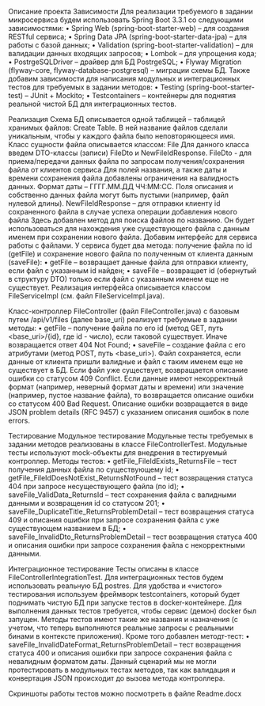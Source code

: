 Описание проекта
Зависимости
Для реализации требуемого в задании микросервиса будем использовать Spring Boot 3.3.1 со следующими зависимостями:
•	Spring Web (spring-boot-starter-web) – для создания RESTful сервиса;
•	Spring Data JPA (spring-boot-starter-data-jpa) – для работы с базой данных;
•	Validation (spring-boot-starter-validation) – для валидации данных входящих запросов;
•	Lombok – для упрощения кода;
•	PostrgeSQLDriver – драйвер для БД PostrgeSQL;
•	Flyway Migration (flyway-core, flyway-database-postgresql) – миграции схемы БД.
Также добавим зависимости для написания модульных и интеграционных тестов для требуемых в задании методов:
•	Testing (spring-boot-starter-test) – JUnit + Mockito;
•	Testcontainers – контейнеры для поднятия реальной чистой БД для интеграционных тестов.

Реализация
Схема БД описывается одной таблицей – таблицей хранимых файлов: Create Table. В ней название файлов сделали уникальным, чтобы у каждого файла было неповторяющееся имя.
Класс сущности файла описывается классом: File
Для данного класса введем DTO-классы (записи) FileDto и NewFileIdResponse.
FileDto - для приема/передачи данных файла по запросам получения/сохранения файла от клиентов сервиса
Для полей названия, а также даты и времени сохранения файла добавлены ограничения на валидность данных. Формат даты – ГГГГ.ММ.ДД ЧЧ:ММ:СС. Поля описания и собственно данных файла могут быть пустыми (например, файл нулевой длины).
NewFileIdResponse – для отправки клиенту id сохраненного файла в случае успеха операции добавления нового файла
Здесь добавлен метод для поиска файлов по названию. Он будет использоваться для нахождения уже существующего файла с данным именем при сохранении нового файла.
Добавим интерфейс для сервиса работы с файлами. У сервиса будет два метода: получение файла по id (getFile) и сохранение нового файла по полученным от клиента данным (saveFile):
•	getFile – возвращает данные файла для отправки клиенту, если файл с указанным id найден;
•	saveFile – возвращает id (обернутый в структуру DTO) только если файл с указанным именем еще не существует.
Реализация интерфейса описывается классом FileServiceImpl (см. файл FileServiceImpl.java).

Класс-контроллер FileController (файл FileController.java) с базовым путем /api/v1/files (далее base_uri) реализует требуемые в задании методы:
•	getFile – получение файла по его id (метод GET, путь <base_uri>/{id}, где id - число), если таковой существует. Иначе возвращается ответ 404 Not Found;
•	saveFile – создание файла с его атрибутами (метод POST, путь <base_uri>). Файл сохраняется, если данные от клиента пришли валидные и файл с таким именем еще не существует в БД. Если файл уже существует, возвращается описание ошибки со статусом 409 Conflict. Если данные имеют некорректный формат (например, неверный формат даты и времени) или значение (например, пустое название файла), то возвращается описание ошибки со статусом 400 Bad Request. Описание ошибки возвращается в виде JSON problem details (RFC 9457) с указанием описания ошибок в поле errors.

Тестирование
Модульное тестирование
Модульные тесты требуемых в задании методов реализованы в классе FileControllerTest.
Модульные тесты используют mock-объекты для внедрения в тестируемый контроллер. Методы тестов:
•	getFile_FileIdExists_ReturnsFile – тест получения данных файла по существующему id;
•	getFile_FileIdDoesNotExist_ReturnsNotFound – тест возвращения статуса 404 при запросе несуществующего файла (по id);
•	saveFile_ValidData_ReturnsId – тест сохранения файла с валидными данными и возвращения id со статусом 201;
•	saveFile_DuplicateTitle_ReturnsProblemDetail – тест возвращения статуса 409 и описания ошибки при запросе сохранения файла с уже существующем названием в БД;
•	saveFile_InvalidDto_ReturnsProblemDetail – тест возвращения статуса 400 и описания ошибки при запросе сохранения файла с некорректными данными.

Интеграционное тестирование
Тесты описаны в классе FileControllerIntegrationTest.
Для интеграционных тестов будем использовать реальную БД postres. Для удобства и «чистого» тестирования используем фреймворк testcontainers, который будет поднимать чистую БД при запуске тестов в docker-контейнере. Для выполнения данных тестов требуется, чтобы сервис (демон) docker был запущен.
Методы тестов имеют такие же названия и назначения (с учетом, что теперь выполняются реальные запросы с реальными бинами в контексте приложения). Кроме того добавлен методт-тест:
•	saveFile_InvalidDateFormat_ReturnsProblemDetail – тест возвращения статуса 400 и описания ошибки при запросе сохранения файла с невалидным форматом даты. Данный сценарий мы не могли протестировать в модульных тестах методов, так как валидация и конвертация JSON происходит до вызова метода контроллера.

Скриншоты работы тестов можно посмотреть в файле Readme.docx
